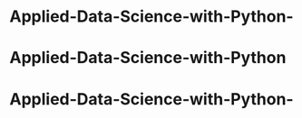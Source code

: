 # Applied-Data-Science-with-Python-
# Applied-Data-Science-with-Python
# Applied-Data-Science-with-Python-
